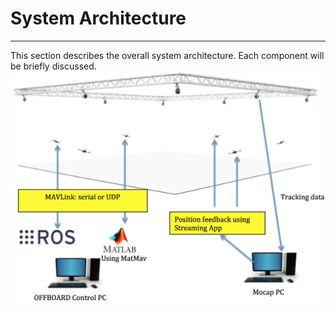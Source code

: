 # System Architecture 


---




This section describes the overall system architecture. Each component will be briefly discussed.
![System Archeticture](sys_arch.png)
